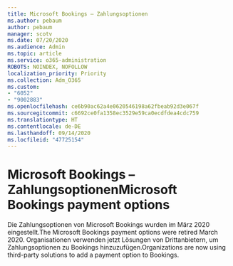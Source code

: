 ```yaml
---
title: Microsoft Bookings – Zahlungsoptionen
ms.author: pebaum
author: pebaum
manager: scotv
ms.date: 07/20/2020
ms.audience: Admin
ms.topic: article
ms.service: o365-administration
ROBOTS: NOINDEX, NOFOLLOW
localization_priority: Priority
ms.collection: Adm_O365
ms.custom:
- "6052"
- "9002883"
ms.openlocfilehash: ce6b90ac62a4e0620546198a62fbeab92d3e067f
ms.sourcegitcommit: c6692ce0fa1358ec3529e59ca0ecdfdea4cdc759
ms.translationtype: HT
ms.contentlocale: de-DE
ms.lasthandoff: 09/14/2020
ms.locfileid: "47725154"
---
```

# <a name="microsoft-bookings-payment-options"></a><span data-ttu-id="d6a86-102">Microsoft Bookings – Zahlungsoptionen</span><span class="sxs-lookup"><span data-stu-id="d6a86-102">Microsoft Bookings payment options</span></span>

<span data-ttu-id="d6a86-103">Die Zahlungsoptionen von Microsoft Bookings wurden im März 2020 eingestellt.</span><span class="sxs-lookup"><span data-stu-id="d6a86-103">The Microsoft Bookings payment options were retired March 2020.</span></span> <span data-ttu-id="d6a86-104">Organisationen verwenden jetzt Lösungen von Drittanbietern, um Zahlungsoptionen zu Bookings hinzuzufügen.</span><span class="sxs-lookup"><span data-stu-id="d6a86-104">Organizations are now using third-party solutions to add a payment option to Bookings.</span></span>